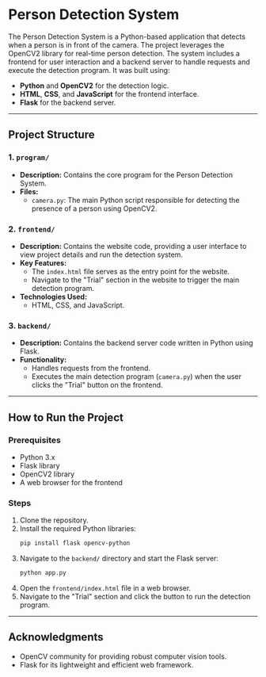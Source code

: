 # Person Detection System

The Person Detection System is a Python-based application that detects when a person is in front of the camera. The project leverages the OpenCV2 library for real-time person detection. The system includes a frontend for user interaction and a backend server to handle requests and execute the detection program. It was built using:

- **Python** and **OpenCV2** for the detection logic.
- **HTML**, **CSS**, and **JavaScript** for the frontend interface.
- **Flask** for the backend server.

---

## Project Structure

### **1. `program/`**
- **Description:** Contains the core program for the Person Detection System.
- **Files:**
  - `camera.py`: The main Python script responsible for detecting the presence of a person using OpenCV2.

### **2. `frontend/`**
- **Description:** Contains the website code, providing a user interface to view project details and run the detection system.
- **Key Features:**
  - The `index.html` file serves as the entry point for the website.
  - Navigate to the "Trial" section in the website to trigger the main detection program.
- **Technologies Used:**
  - HTML, CSS, and JavaScript.

### **3. `backend/`**
- **Description:** Contains the backend server code written in Python using Flask.
- **Functionality:**
  - Handles requests from the frontend.
  - Executes the main detection program (`camera.py`) when the user clicks the "Trial" button on the frontend.

---

## How to Run the Project

### Prerequisites
- Python 3.x
- Flask library
- OpenCV2 library
- A web browser for the frontend

### Steps
1. Clone the repository.
2. Install the required Python libraries:
   ```bash
   pip install flask opencv-python
   ```
3. Navigate to the `backend/` directory and start the Flask server:
   ```bash
   python app.py
   ```
4. Open the `frontend/index.html` file in a web browser.
5. Navigate to the "Trial" section and click the button to run the detection program.

---

## Acknowledgments
- OpenCV community for providing robust computer vision tools.
- Flask for its lightweight and efficient web framework.
